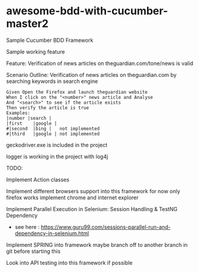 # awesome-bdd-with-cucumber-master2

Sample Cucumber BDD Framework

Sample working feature

Feature: Verification of news articles on theguardian.com/tone/news is valid

  Scenario Outline: Verification of news articles on theguardian.com by searching keywords in search engine
  
    Given Open the Firefox and launch theguardian website
    When I click on the "<number>" news article and Analyse
    And "<search>" to see if the article exists
    Then verify the article is true
    Examples:
    |number |search |
    |first    |google |
    #|second  |bing |   not implemented
    #|third   |google | not implemented
    
   geckodriver.exe is included in the project
   
   logger is working in the project with log4j
   
   TODO:
   
   Implement Action classes
   
   Implement different browsers support into this framework for now only firefox works implement chrome and internet explorer
   
   Implement Parallel Execution in Selenium: Session Handling & TestNG Dependency
   - see here : https://www.guru99.com/sessions-parallel-run-and-dependency-in-selenium.html
   
   Implement SPRING into framework maybe branch off to another branch in git before starting this
   
   Look into API testing into this framework if possible
 